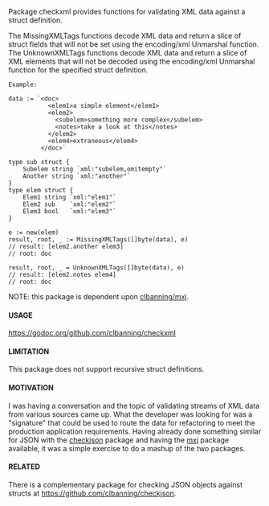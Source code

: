
Package checkxml provides functions for validating XML data against a struct definition.

The MissingXMLTags functions decode XML data and return a slice of struct fields that will
not be set using the encoding/xml Unmarshal function. The UnknownXMLTags functions decode
XML data and return a slice of XML elements that will not be decoded using the encoding/xml
Unmarshal function for the specified struct definition.

	Example:
	
	data := `<doc>
	           <elem1>a simple element</elem1>
	           <elem2>
	             <subelem>something more complex</subelem>
	             <notes>take a look at this</notes>
	           </elem2>
	           <elem4>extraneous</elem4>
	         </doc>`

	type sub struct {
		Subelem string `xml:"subelem,omitempty"`
		Another string `xml:"another"`
	}
	type elem struct {
		Elem1 string `xml:"elem1"`
		Elem2 sub    `xml:"elem2"`
		Elem3 bool   `xml:"elem3"`
	}

	e := new(elem)
	result, root, _ := MissingXMLTags([]byte(data), e)
	// result: [elem2.another elem3]
	// root: doc

	result, root, _ = UnknownXMLTags([]byte(data), e)
	// result: [elem2.notes elem4]
	// root: doc

NOTE: this package is dependent upon [clbanning/mxj](http://github.com/clbanning/mxj).

<h4>USAGE</h4>

https://godoc.org/github.com/clbanning/checkxml

<h4>LIMITATION</h4>

This package does not support recursive struct definitions.

<h4>MOTIVATION</h4>

I was having a conversation and the topic of validating streams of XML
data from various sources came up. What the developer was looking for 
was a "signature" that could be used to route the data for refactoring
to meet the production application requirements.  Having already done
something similar for JSON with the [checkjson](https//github.com/clbanning/checkjson)
 package and having the [mxj](http://github.com/clbanning/mxj) package available, 
it was a simple exercise to do a mashup of the two packages.

<h4>RELATED</h4>

There is a complementary package for checking JSON objects against structs at
https://github.com/clbanning/checkjson.

